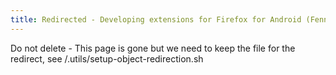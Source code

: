 ```yaml
---
title: Redirected - Developing extensions for Firefox for Android (Fennec)
---
```


Do not delete - This page is gone but we need to keep the file for the redirect, see /.utils/setup-object-redirection.sh
